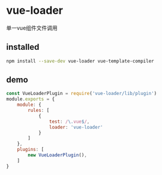 # vue-loader

单一vue组件文件调用

## installed

``` bash
npm install --save-dev vue-loader vue-template-compiler
```

## demo
``` javascript
const VueLoaderPlugin = require('vue-loader/lib/plugin')
module.exports = {
    module: {
        rules: [
            {
                test: /\.vue$/,
                loader: 'vue-loader'
            }
        ]
    },
    plugins: [
        new VueLoaderPlugin(),
    ]
}
```